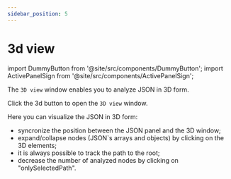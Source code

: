 ```yaml
---
sidebar_position: 5
---
```


# 3d view

import DummyButton from '@site/src/components/DummyButton';
import ActivePanelSign from '@site/src/components/ActivePanelSign';

The `3D view` window enables you to analyze JSON in 3D form.

Click the <DummyButton>3d</DummyButton> button to open the `3D view` window.

<ActivePanelSign/>

Here you can visualize the JSON in 3D form:

- syncronize the position between the JSON panel and the 3D window;
- expand/collapse nodes (JSON`s arrays and objects) by clicking on the 3D elements;
- it is always possible to track the path to the root;
- decrease the number of analyzed nodes by clicking on "onlySelectedPath".
